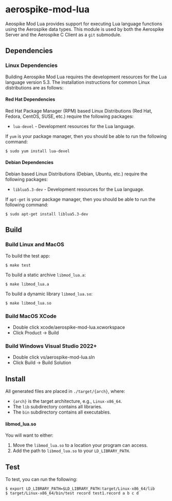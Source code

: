 # aerospike-mod-lua

Aeospike Mod Lua provides support for executing Lua language functions
using the Aerospike data types. This module is used by both the
Aerospike Server and the Aerospike C Client as a `git` submodule.

## Dependencies

### Linux Dependencies

Building Aerospike Mod Lua requires the development resources for the
Lua language version 5.3. The installation instructions for common
Linux distributions are as follows:

#### Red Hat Dependencies

Red Hat Package Manager (RPM) based Linux Distributions (Red Hat,
Fedora, CentOS, SUSE, etc.) require the following packages:

* `lua-devel` - Development resources for the Lua language.

If `yum` is your package manager, then you should be able to run the following command:

	$ sudo yum install lua-devel

#### Debian Dependencies

Debian based Linux Distributions (Debian, Ubuntu, etc.) require the following packages:

* `liblua5.3-dev` - Development resources for the Lua language.

If `apt-get` is your package manager, then you should be able to run the following command:

	$ sudo apt-get install liblua5.3-dev

## Build

### Build Linux and MacOS

To build the test app:

	$ make test

To build a static archive `libmod_lua.a`:

	$ make libmod_lua.a

To build a dynamic library `libmod_lua.so`:

	$ make libmod_lua.so

### Build MacOS XCode

- Double click xcode/aerospike-mod-lua.xcworkspace
- Click Product -> Build

### Build Windows Visual Studio 2022+

- Double click vs/aerospike-mod-lua.sln
- Click Build -> Build Solution

## Install

All generated files are placed in `./target/{arch}`, where:

- `{arch}` is the target architecture, e.g., `Linux-x86_64`.
- The `lib` subdirectory contains all libraries. 
- The `bin` subdirectory contains all executables.

#### libmod_lua.so

You will want to either:

1. Move the `libmod_lua.so` to a location your program can access.
2. Add the path to `libmod_lua.so` to your `LD_LIBRARY_PATH`.

## Test

To test, you can run the following:

	$ export LD_LIBRARY_PATH=$LD_LIBRARY_PATH:target/Linux-x86_64/lib
	$ target/Linux-x86_64/bin/test record test1.record a b c d
